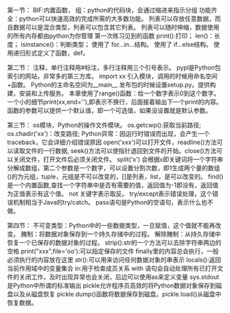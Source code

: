 第一节：
BIF:内置函数，
组：python的代码块，会通过缩进来指示分组
功能齐全：python可以快速高效的完成所需的大多数功能。
列表可以存放任意数据，而且数据可以是混合类型，列表可以包含其它列表。
列表可以随时伸缩，数据使用的所有内存都由python为你管理
第一次练习见到的函数  print():打印； len()：长度； isinstance()：判断类型；
使用了 for...in...结构。
使用了 if...else结构。
使用递归形式定义了函数，def。  

第二节：
注释，单行注释用#标注，多行注释用三个引号表示。
pypl是Python包索引的网站，非常多的第三方库。
import xx   引入模块，调用的时候用命名空间+函数。
Python的主命名空间为__main__
发布包的时候设置setup.py。提供构建，安装和上传服务。
本章使用了range()函数：给一个数字表示0到这个数字。
一个小的细节print(xx,end=''),即表示不换行，后面接着输出下一个print的内容。
函数的参数可以提供一个默认值，即一个可选值，如果没设置就是默认参数。

第三节：
os模块，Python的操作文件模块。
os.getcwp():获取当前路径; os.chadir('xx')：改变路径;
Python异常：因运行时错误而出现，会产生一个traceback，它会详细介绍错误原因
open('xxx')可以打开文件，readline()方法可以读取文件的一行数据,
seek()方法可以使指针退回到文件的开始。close()方法可以关闭文件，打开文件后必须关闭文件。
split('x') 会根据x即关键词将一个字符串分解成数组，第二个参数是一个数字，可以设置分割次数，即1生成两个量的数组
()的为元组，tuple，元组是不可以改变的，[]是列表，list，是可以改变的。
find()是一个内置函数,查找一个字符串中是否有需要的值，返回值为-1即没有，返回值为正值表示有这个值。
not 关键字表示取反。
try/except表示错误处理，这个错误机制相当于Java的try/catch。
pass语句是Python的空语句，表示什么也不做。

第四节：
不可变类型：Python中的一些数据类型，一旦赋值，这个值就不能再改变。
腌制：将数据对象保存到一个持久存储中的过程。
解除腌制：从持久存储中恢复一个已保存的数据对象的过程。
strip():str的一个方法可以去除字符串两边的空格
print("xxx",file='oo'):可以指定保存的文件
finally里的内容总会执行，一般必须执行的内容放在这里
str():可以用来访问任何数据对象的串表示
locals():返回当前作用域中的变量集合
in:用于检查成员关系
with 语句会自动处理所有已打开文件的关闭工作，及时出现异常也会关闭，后边可以使用as来定义变量
sys.stdout是Python中所谓的标准输出
pickle允许程序员高效的将Python数据对象保存到磁盘以及从磁盘恢复
pickle.dump()函数将数据保存到磁盘。pickle.load()从磁盘中恢复数据。